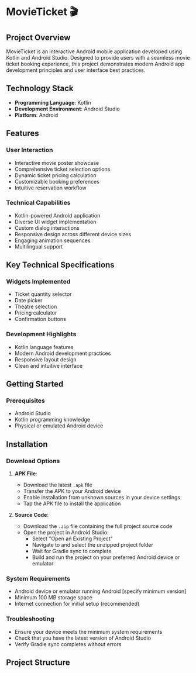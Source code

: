 # MovieTicket 🎬

## Project Overview

MovieTicket is an interactive Android mobile application developed using Kotlin and Android Studio. Designed to provide users with a seamless movie ticket booking experience, this project demonstrates modern Android app development principles and user interface best practices.

## Technology Stack

- **Programming Language**: Kotlin
- **Development Environment**: Android Studio
- **Platform**: Android

## Features

### User Interaction
- Interactive movie poster showcase
- Comprehensive ticket selection options
- Dynamic ticket pricing calculation
- Customizable booking preferences
- Intuitive reservation workflow

### Technical Capabilities
- Kotlin-powered Android application
- Diverse UI widget implementation
- Custom dialog interactions
- Responsive design across different device sizes
- Engaging animation sequences
- Multilingual support

## Key Technical Specifications

### Widgets Implemented
- Ticket quantity selector
- Date picker
- Theatre selection
- Pricing calculator
- Confirmation buttons

### Development Highlights
- Kotlin language features
- Modern Android development practices
- Responsive layout design
- Clean and intuitive interface

## Getting Started

### Prerequisites
- Android Studio
- Kotlin programming knowledge
- Physical or emulated Android device

## Installation

### Download Options
1. **APK File**: 
   - Download the latest `.apk` file
   - Transfer the APK to your Android device
   - Enable installation from unknown sources in your device settings
   - Tap the APK file to install the application

2. **Source Code**:
   - Download the `.zip` file containing the full project source code
   - Open the project in Android Studio:
     * Select "Open an Existing Project"
     * Navigate to and select the unzipped project folder
     * Wait for Gradle sync to complete
     * Build and run the project on your preferred Android device or emulator

### System Requirements
- Android device or emulator running Android [specify minimum version]
- Minimum 100 MB storage space
- Internet connection for initial setup (recommended)

### Troubleshooting
- Ensure your device meets the minimum system requirements
- Check that you have the latest version of Android Studio
- Verify Gradle sync completes without errors

## Project Structure
